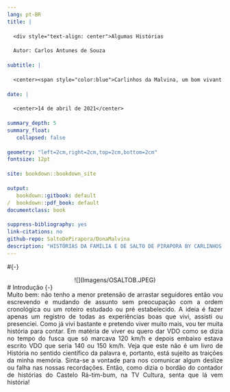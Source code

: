 ```yaml
---
lang: pt-BR
title: |

  <div style="text-align: center">Algumas Histórias 
  
  Autor: Carlos Antunes de Souza

subtitle: |

  <center><span style="color:blue">Carlinhos da Malvina, um bom vivant na sua própria definição: Minha Família e Minha Cidade</center>

date: |

  <center>14 de abril de 2021</center>

summary_depth: 5
summary_float:
   collapsed: false
   
geometry: "left=2cm,right=2cm,top=2cm,bottom=2cm"
fontsize: 12pt

site: bookdown::bookdown_site

output: 
   bookdown::gitbook: default
/  bookdown::pdf_book: default
documentclass: book

suppress-bibliography: yes
link-citations: no
github-repo: SaltoDePirapora/DonaMalvina
description: "HISTÓRIAS DA FAMÍLIA E DE SALTO DE PIRAPORA BY CARLINHOS DA MALVINA, UM BOM VIVANT NA SUA PRÓPRIA DEFINIÇÃO"
---
```

#{-}
<center>![](Imagens/OSALTOB.JPEG)</center>
# Introdução {-}
<div style="text-align: justify">
Muito bem: não tenho a menor pretensão de arrastar seguidores então vou escrevendo e mudando de assunto sem preocupação com a ordem cronológica ou um roteiro estudado ou pré estabelecido. A ideia é fazer apenas um registro de todas as experiências boas que vivi, assisti ou presenciei. Como já vivi bastante e pretendo viver muito mais, vou ter muita história para contar. Em matéria de viver eu quero dar VDO como se dizia no tempo do fusca que só marcava 120 km/h e depois embaixo estava escrito VDO que seria 140 ou 150 km/h.      
Veja que este não é um livro de História no sentido científico da palavra e, portanto, está sujeito as traições da minha memória. Sinta-se a vontade para nos comunicar algum deslize ou falha nas nossas recordações.     
Então, como dizia o bordão do contador de histórias do Castelo Rá-tim-bum, na TV Cultura, senta que lá vem história!       
